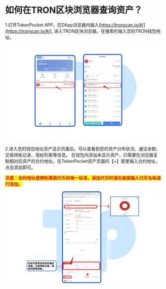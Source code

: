 # 如何在TRON区块浏览器查询资产？

1.打开TokenPocket APP，在DApp浏览器内输入[https://tronscan.io/#/](https://tronscan.io/#/), 进入TRON区块浏览器。在搜索栏输入您的TRON钱包地址。

![](<../../../.gitbook/assets/Group 18903.png>)

2.进入您的钱包地址资产显示页面后，可以查看到您的资产分布状况、通证余额、交易转账记录、授权列表等信息。 在钱包内添加未显示资产，只需要在浏览器复制相对应资产的合约地址，在TokenPocket资产页面的【+】那里输入合约地址，点击添加即可。&#x20;

<mark style="color:red;">**注意：合约地址是辨别真假代币的唯一标准，添加代币时请勿直接输入代币名称进行添加。**</mark>

![](<../../../.gitbook/assets/Group 18907.png>)
